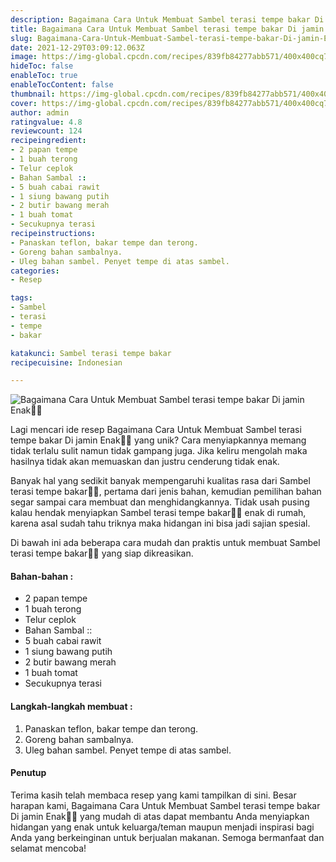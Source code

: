 ```yaml
---
description: Bagaimana Cara Untuk Membuat Sambel terasi tempe bakar Di jamin Enak"
title: Bagaimana Cara Untuk Membuat Sambel terasi tempe bakar Di jamin Enak
slug: Bagaimana-Cara-Untuk-Membuat-Sambel-terasi-tempe-bakar-Di-jamin-Enak
date: 2021-12-29T03:09:12.063Z
image: https://img-global.cpcdn.com/recipes/839fb84277abb571/400x400cq70/photo.jpg
hideToc: false
enableToc: true
enableTocContent: false
thumbnail: https://img-global.cpcdn.com/recipes/839fb84277abb571/400x400cq70/photo.jpg
cover: https://img-global.cpcdn.com/recipes/839fb84277abb571/400x400cq70/photo.jpg
author: admin
ratingvalue: 4.8
reviewcount: 124
recipeingredient:
- 2 papan tempe
- 1 buah terong
- Telur ceplok
- Bahan Sambal ::
- 5 buah cabai rawit
- 1 siung bawang putih
- 2 butir bawang merah
- 1 buah tomat
- Secukupnya terasi
recipeinstructions:
- Panaskan teflon, bakar tempe dan terong.
- Goreng bahan sambalnya.
- Uleg bahan sambel. Penyet tempe di atas sambel.
categories:
- Resep

tags:
- Sambel
- terasi
- tempe
- bakar

katakunci: Sambel terasi tempe bakar
recipecuisine: Indonesian

---
```


![Bagaimana Cara Untuk Membuat Sambel terasi tempe bakar Di jamin Enak👩‍🍳](https://img-global.cpcdn.com/recipes/839fb84277abb571/400x400cq70/photo.jpg)

Lagi mencari ide resep Bagaimana Cara Untuk Membuat Sambel terasi tempe bakar Di jamin Enak👩‍🍳 yang unik? Cara menyiapkannya memang tidak terlalu sulit namun tidak gampang juga. Jika keliru mengolah maka hasilnya tidak akan memuaskan dan justru cenderung tidak enak.

Banyak hal yang sedikit banyak mempengaruhi kualitas rasa dari Sambel terasi tempe bakar👩‍🍳, pertama dari jenis bahan, kemudian pemilihan bahan segar sampai cara membuat dan menghidangkannya. Tidak usah pusing kalau hendak menyiapkan Sambel terasi tempe bakar👩‍🍳 enak di rumah, karena asal sudah tahu triknya maka hidangan ini bisa jadi sajian spesial.

Di bawah ini ada beberapa cara mudah dan praktis untuk membuat Sambel terasi tempe bakar👩‍🍳 yang siap dikreasikan.

<!--inarticleads1-->

#### Bahan-bahan :

- 2 papan tempe
- 1 buah terong
- Telur ceplok
- Bahan Sambal ::
- 5 buah cabai rawit
- 1 siung bawang putih
- 2 butir bawang merah
- 1 buah tomat
- Secukupnya terasi

<!--inarticleads2-->

#### Langkah-langkah membuat :

1. Panaskan teflon, bakar tempe dan terong.
1. Goreng bahan sambalnya.
1. Uleg bahan sambel. Penyet tempe di atas sambel.

#### Penutup

Terima kasih telah membaca resep yang kami tampilkan di sini. Besar harapan kami, Bagaimana Cara Untuk Membuat Sambel terasi tempe bakar Di jamin Enak👩‍🍳 yang mudah di atas dapat membantu Anda menyiapkan hidangan yang enak untuk keluarga/teman maupun menjadi inspirasi bagi Anda yang berkeinginan untuk berjualan makanan. Semoga bermanfaat dan selamat mencoba!